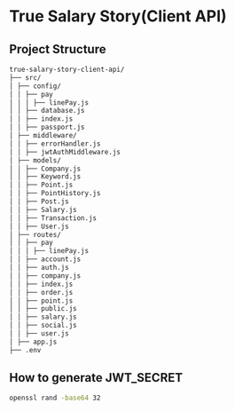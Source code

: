 # True Salary Story(Client API)

## Project Structure

```markdown
true-salary-story-client-api/
├── src/
│ ├── config/
│ │ ├── pay
│ │ │ ├── linePay.js
│ │ ├── database.js
│ │ ├── index.js
│ │ ├── passport.js
│ ├── middleware/
│ │ ├── errorHandler.js
│ │ ├── jwtAuthMiddleware.js
│ ├── models/
│ │ ├── Company.js
│ │ ├── Keyword.js
│ │ ├── Point.js
│ │ ├── PointHistory.js
│ │ ├── Post.js
│ │ ├── Salary.js
│ │ ├── Transaction.js
│ │ ├── User.js
│ ├── routes/
│ │ ├── pay
│ │ │ ├── linePay.js
│ │ ├── account.js
│ │ ├── auth.js
│ │ ├── company.js
│ │ ├── index.js
│ │ ├── order.js
│ │ ├── point.js
│ │ ├── public.js
│ │ ├── salary.js
│ │ ├── social.js
│ │ ├── user.js
│ ├── app.js
├── .env
```

## How to generate JWT_SECRET

```bash
openssl rand -base64 32
```
